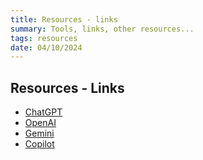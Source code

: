 ```yaml
---
title: Resources - links
summary: Tools, links, other resources...
tags: resources
date: 04/10/2024
---
```


## Resources - Links

- [ChatGPT](https://chat.openai.com/)
- [OpenAI](https://openai.com/)
- [Gemini](https://gemini.google.com/)
- [Copilot](https://www.bing.com/chat?q=Bing+AI&FORM=hpcodx)